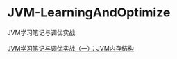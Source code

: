 # JVM-LearningAndOptimize
JVM学习笔记与调优实战
<br></br>
[JVM学习笔记与调优实战（一）：JVM内存结构](https://github.com/Angelswen/JVM-LearningAndOptimize/blob/master/md/JVM%E5%AD%A6%E4%B9%A0%E7%AC%94%E8%AE%B0%E4%B8%8E%E8%B0%83%E4%BC%98%E5%AE%9E%E6%88%98%EF%BC%88%E4%B8%80%EF%BC%89%EF%BC%9AJVM%E5%86%85%E5%AD%98%E7%BB%93%E6%9E%84.md)
<br></br>

